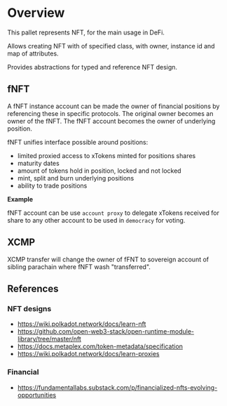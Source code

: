 # Overview

This pallet represents NFT, for the main usage in DeFi.

Allows creating NFT with of specified class, with owner, instance id and map of attributes.

Provides abstractions for typed and reference NFT design.

## fNFT

A fNFT instance account can be made the owner of financial positions by referencing these in specific protocols.
The original owner becomes an owner of the fNFT. 
The fNFT account becomes the owner of underlying position.

fNFT unifies interface possible around positions:

- limited proxied access to xTokens minted for positions shares
- maturity dates
- amount of tokens hold in position, locked and not locked
- mint, split and burn underlying positions
- ability to trade positions

**Example**

fNFT account can be use `account proxy` to delegate xTokens received for share to any other account to be used in  `democracy` for voting.


## XCMP

XCMP transfer will change the owner of  fFNT to sovereign account of sibling parachain where fNFT wash "transferred". 

## References

### NFT designs

- https://wiki.polkadot.network/docs/learn-nft
- https://github.com/open-web3-stack/open-runtime-module-library/tree/master/nft
- https://docs.metaplex.com/token-metadata/specification
- https://wiki.polkadot.network/docs/learn-proxies

### Financial

- https://fundamentallabs.substack.com/p/financialized-nfts-evolving-opportunities